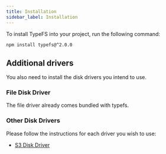 ```yaml
---
title: Installation
sidebar_label: Installation
---
```


To install TypeFS into your project, run the following command:

```bash
npm install typefs@^2.0.0
```

## Additional drivers

You also need to install the disk drivers you intend to use.

### File Disk Driver

The file driver already comes bundled with typefs.

### Other Disk Drivers

Please follow the instructions for each driver you wish to use:

- [S3 Disk Driver](../drivers/s3) 
